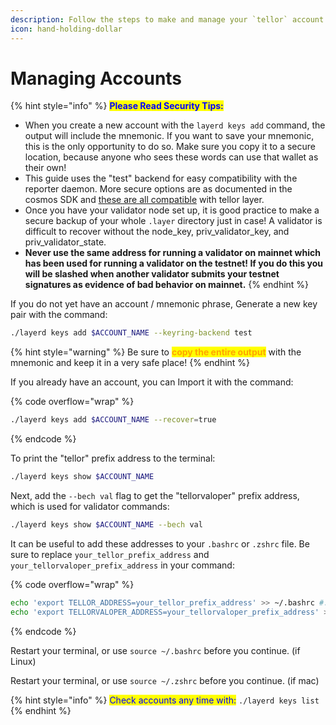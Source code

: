 ```yaml
---
description: Follow the steps to make and manage your `tellor` account.
icon: hand-holding-dollar
---
```


# Managing Accounts

{% hint style="info" %}
<mark style="color:blue;">**Please Read Security Tips:**</mark>&#x20;

* When you create a new account with the `layerd keys add`  command, the output will include the mnemonic. If you want to save your mnemonic, this is the only opportunity to do so. Make sure you copy it to a secure location, because anyone who sees these words can use that wallet as their own!
* This guide uses the "test" backend for easy compatibility with the reporter daemon. More secure options are as documented in the cosmos SDK and [these are all compatible](https://docs.cosmos.network/v0.46/run-node/keyring.html) with tellor layer.
* Once you have your validator node set up, it is good practice to make a secure backup of your whole `.layer` directory just in case! A validator is difficult to recover without the node\_key, priv\_validator\_key, and priv\_validator\_state.
* **Never use the same address for running a validator on mainnet which has been used for running a validator on the testnet! If you do this you will be slashed when another validator submits your testnet signatures as evidence of bad behavior on mainnet.**
{% endhint %}

If you do not yet have an account / mnemonic phrase, Generate a new key pair with the command:

```sh
./layerd keys add $ACCOUNT_NAME --keyring-backend test
```

{% hint style="warning" %}
Be sure to <mark style="color:orange;">**copy the entire output**</mark> with the mnemonic and keep it in a very safe place!
{% endhint %}

If you already have an account, you can Import it with the command:

{% code overflow="wrap" %}
```sh
./layerd keys add $ACCOUNT_NAME --recover=true
```
{% endcode %}

To print the "tellor" prefix address to the terminal:

```bash
./layerd keys show $ACCOUNT_NAME
```

Next, add the `--bech val` flag to get the "tellorvaloper" prefix address, which is used for validator commands:

```bash
./layerd keys show $ACCOUNT_NAME --bech val
```

It can be useful to add these addresses to your `.bashrc` or `.zshrc` file. Be sure to replace `your_tellor_prefix_address` and `your_tellorvaloper_prefix_address` in your command:

{% code overflow="wrap" %}
```bash
echo 'export TELLOR_ADDRESS=your_tellor_prefix_address' >> ~/.bashrc #.zshrc if mac
echo 'export TELLORVALOPER_ADDRESS=your_tellorvaloper_prefix_address' >> ~/.bashrc #.zshrc if mac
```
{% endcode %}

Restart your terminal, or use `source ~/.bashrc` before you continue. (if Linux)&#x20;

Restart your terminal, or use `source ~/.zshrc` before you continue. (if mac)

{% hint style="info" %}
<mark style="color:blue;">Check accounts any time with:</mark> `./layerd keys list`
{% endhint %}
